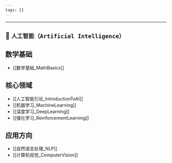 ```yaml
---
tags: []
---
```


---

## 📌 `人工智能（Artificial Intelligence）`


## 数学基础  
- [[数学基础_MathBasics]]
## 核心领域  
- [[人工智能引论_IntroductionToAI]]
- [[机器学习_MachineLearning]]  
- [[深度学习_DeepLearning]]  
- [[强化学习_ReinforcementLearning]]  
## 应用方向  
- [[自然语言处理_NLP]]  
- [[计算机视觉_ComputerVision]]  




